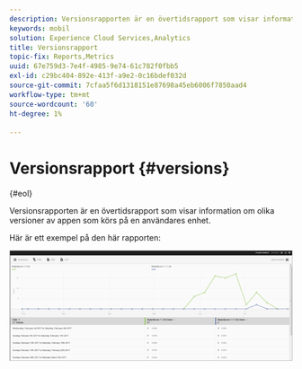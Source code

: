 ```yaml
---
description: Versionsrapporten är en övertidsrapport som visar information om olika versioner av appen som körs på en användares enhet.
keywords: mobil
solution: Experience Cloud Services,Analytics
title: Versionsrapport
topic-fix: Reports,Metrics
uuid: 67e759d3-7e4f-4985-9e74-61c782f0fbb5
exl-id: c29bc404-892e-413f-a9e2-0c16bdef032d
source-git-commit: 7cfaa5f6d1318151e87698a45eb6006f7850aad4
workflow-type: tm+mt
source-wordcount: '60'
ht-degree: 1%

---
```


# Versionsrapport {#versions}

{#eol}

Versionsrapporten är en övertidsrapport som visar information om olika versioner av appen som körs på en användares enhet.

Här är ett exempel på den här rapporten:

![](assets/report_versions.png)
